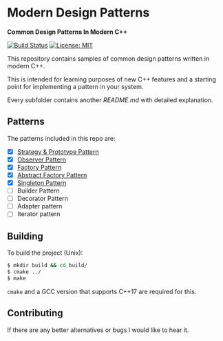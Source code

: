 # Modern Design Patterns

**Common Design Patterns In Modern C++**

[![Build Status](https://travis-ci.org/jonathan-daniel/ModernDesignPatterns.svg?branch=master)](https://travis-ci.org/jonathan-daniel/ModernDesignPatterns) [![License: MIT](https://img.shields.io/badge/License-MIT-blue.svg)](https://opensource.org/licenses/MIT)

This repository contains samples of common design patterns written in modern C++. 

This is intended for learning purposes of new C++ features and a starting point for implementing a pattern in your system.

Every subfolder contains another *README.md* with detailed explanation.

## Patterns

The patterns included in this repo are:

- [x] [Strategy & Prototype Pattern](StrategyPrototypePattern/)
- [x] [Observer Pattern](ObserverPattern/)
- [x] [Factory Pattern](FactoryPattern/)
- [x] [Abstract Factory Pattern](AbstractFactoryPattern/)
- [x] [Singleton Pattern](SingletonPattern/)
- [ ] Builder Pattern
- [ ] Decorator Pattern
- [ ] Adapter pattern
- [ ] Iterator pattern

## Building

To build the project (Unix):

```bash
$ mkdir build && cd build/
$ cmake ../
$ make
```

`cmake` and a GCC version that supports C++17 are required for this.

## Contributing

If there are any better alternatives or bugs I would like to hear it.